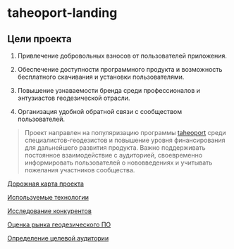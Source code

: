 # taheoport-landing

## Цели проекта

1. Привлечение добровольных взносов от пользователей приложения.

2. Обеспечение доступности программного продукта и возможность бесплатного скачивания и установки пользователями.

3. Повышение узнаваемости бренда среди профессионалов и энтузиастов геодезической отрасли.

4. Организация удобной обратной связи с сообществом пользователей.


> Проект направлен на популяризацию программы [taheoport](https://github.com/AndrewNizovkin/Taheoport.git) среди специалистов-геодезистов и повышение уровня финансирования для дальнейшего развития продукта. Важно поддерживать постоянное взаимодействие с аудиторией, своевременно информировать пользователей о нововведениях и учитывать пожелания участников сообщества.

[Дорожная карта проекта](./roadmap.md)

[Используемые технологии](./technologies.md)

[Исследование конкурентов](./competitors.md)

[Оценка рынка геодезического ПО](./market-assessment.md)

[Определение целевой аудитории](./target-group.md)